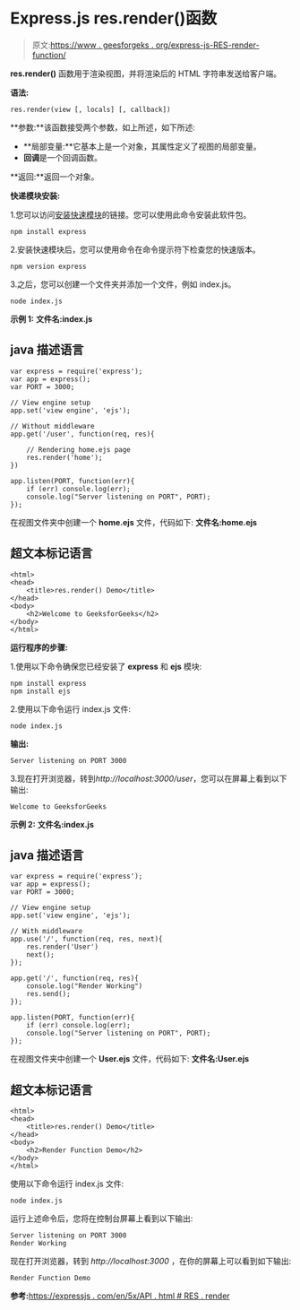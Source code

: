 # Express.js res.render()函数

> 原文:[https://www . geesforgeks . org/express-js-RES-render-function/](https://www.geeksforgeeks.org/express-js-res-render-function/)

**res.render()** 函数用于渲染视图，并将渲染后的 HTML 字符串发送给客户端。

**语法:**

```
res.render(view [, locals] [, callback])
```

**参数:**该函数接受两个参数，如上所述，如下所述:

*   **局部变量:**它基本上是一个对象，其属性定义了视图的局部变量。
*   **回调**是一个回调函数。

**返回:**返回一个对象。

**快递模块安装:**

1.您可以访问[安装快速模块](https://www.npmjs.com/package/express)的链接。您可以使用此命令安装此软件包。

```
npm install express
```

2.安装快速模块后，您可以使用命令在命令提示符下检查您的快速版本。

```
npm version express
```

3.之后，您可以创建一个文件夹并添加一个文件，例如 index.js。

```
node index.js
```

**示例 1:** **文件名:index.js**

## java 描述语言

```
var express = require('express');
var app = express();
var PORT = 3000;

// View engine setup
app.set('view engine', 'ejs');

// Without middleware
app.get('/user', function(req, res){

    // Rendering home.ejs page
    res.render('home');
})

app.listen(PORT, function(err){
    if (err) console.log(err);
    console.log("Server listening on PORT", PORT);
});
```

在视图文件夹中创建一个 **home.ejs** 文件，代码如下:
**文件名:home.ejs**

## 超文本标记语言

```
<html>
<head>
    <title>res.render() Demo</title>
</head>
<body>
    <h2>Welcome to GeeksforGeeks</h2>
</body>
</html>
```

**运行程序的步骤:**

1.使用以下命令确保您已经安装了 **express** 和 **ejs** 模块:

```
npm install express
npm install ejs
```

2.使用以下命令运行 index.js 文件:

```
node index.js
```

**输出:**

```
Server listening on PORT 3000
```

3.现在打开浏览器，转到*http://localhost:3000/user*，您可以在屏幕上看到以下输出:

```
Welcome to GeeksforGeeks
```

**示例 2:** **文件名:index.js**

## java 描述语言

```
var express = require('express');
var app = express();
var PORT = 3000;

// View engine setup
app.set('view engine', 'ejs');

// With middleware
app.use('/', function(req, res, next){
    res.render('User')
    next();
});

app.get('/', function(req, res){
    console.log("Render Working")
    res.send();
});

app.listen(PORT, function(err){
    if (err) console.log(err);
    console.log("Server listening on PORT", PORT);
});
```

在视图文件夹中创建一个 **User.ejs** 文件，代码如下:
**文件名:User.ejs**

## 超文本标记语言

```
<html>
<head>
    <title>res.render() Demo</title>
</head>
<body>
    <h2>Render Function Demo</h2>
</body>
</html>
```

使用以下命令运行 index.js 文件:

```
node index.js
```

运行上述命令后，您将在控制台屏幕上看到以下输出:

```
Server listening on PORT 3000
Render Working
```

现在打开浏览器，转到 *http://localhost:3000* ，在你的屏幕上可以看到如下输出:

```
Render Function Demo
```

**参考:**[https://expressjs . com/en/5x/API . html # RES . render](https://expressjs.com/en/5x/api.html#res.render)